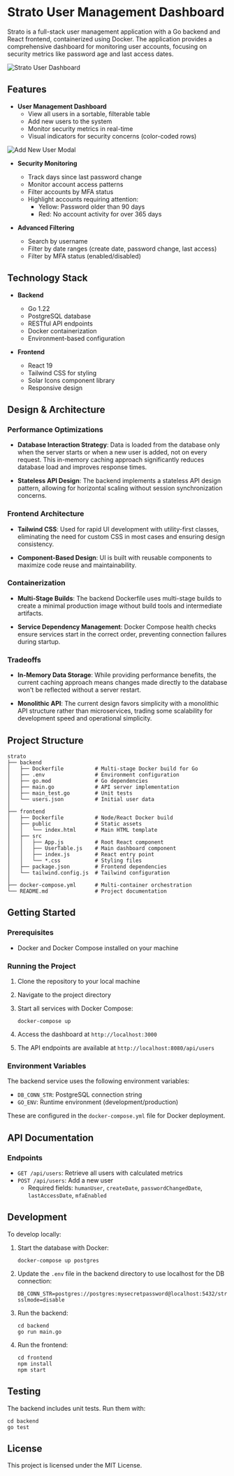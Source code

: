 # Strato User Management Dashboard

Strato is a full-stack user management application with a Go backend and React frontend, containerized using Docker. The application provides a comprehensive dashboard for monitoring user accounts, focusing on security metrics like password age and last access dates.

![Strato User Dashboard](./screenshots/dashboard.png)

## Features

- **User Management Dashboard**
  - View all users in a sortable, filterable table
  - Add new users to the system
  - Monitor security metrics in real-time
  - Visual indicators for security concerns (color-coded rows)

![Add New User Modal](./screenshots/add-user-modal.png)

- **Security Monitoring**
  - Track days since last password change
  - Monitor account access patterns
  - Filter accounts by MFA status
  - Highlight accounts requiring attention:
    - Yellow: Password older than 90 days
    - Red: No account activity for over 365 days

- **Advanced Filtering**
  - Search by username
  - Filter by date ranges (create date, password change, last access)
  - Filter by MFA status (enabled/disabled)

## Technology Stack

- **Backend**
  - Go 1.22
  - PostgreSQL database
  - RESTful API endpoints
  - Docker containerization
  - Environment-based configuration

- **Frontend**
  - React 19
  - Tailwind CSS for styling
  - Solar Icons component library
  - Responsive design

## Design & Architecture

### Performance Optimizations

- **Database Interaction Strategy**: Data is loaded from the database only when the server starts or when a new user is added, not on every request. This in-memory caching approach significantly reduces database load and improves response times.

- **Stateless API Design**: The backend implements a stateless API design pattern, allowing for horizontal scaling without session synchronization concerns.

### Frontend Architecture

- **Tailwind CSS**: Used for rapid UI development with utility-first classes, eliminating the need for custom CSS in most cases and ensuring design consistency.

- **Component-Based Design**: UI is built with reusable components to maximize code reuse and maintainability.

### Containerization

- **Multi-Stage Builds**: The backend Dockerfile uses multi-stage builds to create a minimal production image without build tools and intermediate artifacts.

- **Service Dependency Management**: Docker Compose health checks ensure services start in the correct order, preventing connection failures during startup.

### Tradeoffs

- **In-Memory Data Storage**: While providing performance benefits, the current caching approach means changes made directly to the database won't be reflected without a server restart.

- **Monolithic API**: The current design favors simplicity with a monolithic API structure rather than microservices, trading some scalability for development speed and operational simplicity.

## Project Structure

```
strato
├── backend
│   ├── Dockerfile          # Multi-stage Docker build for Go
│   ├── .env                # Environment configuration 
│   ├── go.mod              # Go dependencies
│   ├── main.go             # API server implementation
│   ├── main_test.go        # Unit tests
│   └── users.json          # Initial user data
│
├── frontend
│   ├── Dockerfile          # Node/React Docker build
│   ├── public              # Static assets
│   │   └── index.html      # Main HTML template
│   ├── src
│   │   ├── App.js          # Root React component
│   │   ├── UserTable.js    # Main dashboard component
│   │   ├── index.js        # React entry point
│   │   └── *.css           # Styling files
│   ├── package.json        # Frontend dependencies
│   └── tailwind.config.js  # Tailwind configuration
│
├── docker-compose.yml      # Multi-container orchestration
└── README.md               # Project documentation
```

## Getting Started

### Prerequisites

- Docker and Docker Compose installed on your machine

### Running the Project

1. Clone the repository to your local machine
2. Navigate to the project directory
3. Start all services with Docker Compose:

   ```
   docker-compose up
   ```

4. Access the dashboard at `http://localhost:3000`
5. The API endpoints are available at `http://localhost:8080/api/users`

### Environment Variables

The backend service uses the following environment variables:
- `DB_CONN_STR`: PostgreSQL connection string
- `GO_ENV`: Runtime environment (development/production)

These are configured in the `docker-compose.yml` file for Docker deployment.

## API Documentation

### Endpoints

- `GET /api/users`: Retrieve all users with calculated metrics
- `POST /api/users`: Add a new user
  - Required fields: `humanUser`, `createDate`, `passwordChangedDate`, `lastAccessDate`, `mfaEnabled`

## Development

To develop locally:

1. Start the database with Docker:
   ```
   docker-compose up postgres
   ```

2. Update the `.env` file in the backend directory to use localhost for the DB connection:
   ```
   DB_CONN_STR=postgres://postgres:mysecretpassword@localhost:5432/strato?sslmode=disable
   ```

3. Run the backend:
   ```
   cd backend
   go run main.go
   ```

4. Run the frontend:
   ```
   cd frontend
   npm install
   npm start
   ```

## Testing

The backend includes unit tests. Run them with:

```
cd backend
go test
```

## License

This project is licensed under the MIT License.